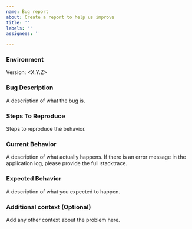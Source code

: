 ```yaml
---
name: Bug report
about: Create a report to help us improve
title: ''
labels: ''
assignees: ''

---
```


### Environment

Version: <X.Y.Z>

### Bug Description

A description of what the bug is.

### Steps To Reproduce

Steps to reproduce the behavior.

### Current Behavior

A description of what actually happens. If there is an error message in the application log, please provide the full stacktrace.

### Expected Behavior

A description of what you expected to happen.

### Additional context (Optional)
Add any other context about the problem here.
